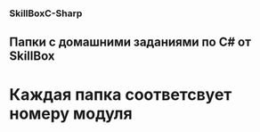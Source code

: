 ### SkillBoxC-Sharp
## Папки с домашними заданиями по С# от SkillBox
# Каждая папка соответсвует номеру модуля
